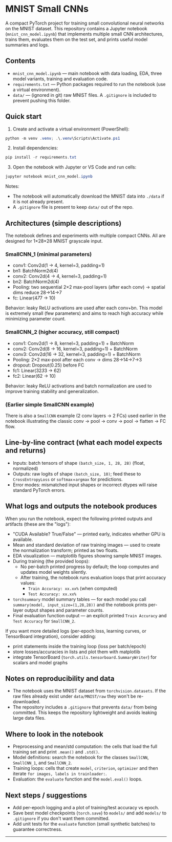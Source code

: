 # MNIST Small CNNs

A compact PyTorch project for training small convolutional neural networks on the MNIST dataset. This repository contains a Jupyter notebook (`mnist_cnn_model.ipynb`) that implements multiple small CNN architectures, trains them, evaluates them on the test set, and prints useful model summaries and logs.

## Contents

- `mnist_cnn_model.ipynb` — main notebook with data loading, EDA, three model variants, training and evaluation code.
- `requirements.txt` — Python packages required to run the notebook (use a virtual environment).
- `data/` — (ignored in git) raw MNIST files. A `.gitignore` is included to prevent pushing this folder.

## Quick start

1. Create and activate a virtual environment (PowerShell):

```powershell
python -m venv .venv; .\.venv\Scripts\Activate.ps1
```

2. Install dependencies:

```powershell
pip install -r requirements.txt
```

3. Open the notebook with Jupyter or VS Code and run cells:

```powershell
jupyter notebook mnist_cnn_model.ipynb
```

Notes:
- The notebook will automatically download the MNIST data into `./data` if it is not already present.
- A `.gitignore` file is present to keep `data/` out of the repo.

## Architectures (simple descriptions)

The notebook defines and experiments with multiple compact CNNs. All are designed for 1×28×28 MNIST grayscale input.

### SmallCNN_1 (minimal parameters)
- conv1: Conv2d(1 -> 4, kernel=3, padding=1)
- bn1: BatchNorm2d(4)
- conv2: Conv2d(4 -> 4, kernel=3, padding=1)
- bn2: BatchNorm2d(4)
- Pooling: two sequential 2×2 max-pool layers (after each conv) → spatial dims reduce 28→14→7
- fc: Linear(4*7*7 -> 10)

Behavior: leaky ReLU activations are used after each conv+bn. This model is extremely small (few parameters) and aims to reach high accuracy while minimizing parameter count.

### SmallCNN_2 (higher accuracy, still compact)
- conv1: Conv2d(1 -> 8, kernel=3, padding=1) + BatchNorm
- conv2: Conv2d(8 -> 16, kernel=3, padding=1) + BatchNorm
- conv3: Conv2d(16 -> 32, kernel=3, padding=1) + BatchNorm
- Pooling: 2×2 max-pool after each conv → dims 28→14→7→3
- dropout: Dropout(0.25) before FC
- fc1: Linear(32*3*3 -> 62)
- fc2: Linear(62 -> 10)

Behavior: leaky ReLU activations and batch normalization are used to improve training stability and generalization.

### (Earlier simple SmallCNN example)
There is also a `SmallCNN` example (2 conv layers → 2 FCs) used earlier in the notebook illustrating the classic conv → pool → conv → pool → flatten → FC flow.

## Line-by-line contract (what each model expects and returns)
- Inputs: batch tensors of shape `(batch_size, 1, 28, 28)` (float, normalized)
- Outputs: raw logits of shape `(batch_size, 10)`; feed these to `CrossEntropyLoss` or `softmax`+`argmax` for predictions.
- Error modes: mismatched input shapes or incorrect dtypes will raise standard PyTorch errors.

## What logs and outputs the notebook produces
When you run the notebook, expect the following printed outputs and artifacts (these are the "logs"):

- "CUDA Available? True/False" — printed early, indicates whether GPU is available.
- Mean and standard deviation of raw training images — used to create the normalization transform; printed as two floats.
- EDA visualization — matplotlib figures showing sample MNIST images.
- During training (the provided loops):
  - No per-batch printed progress by default; the loop computes and updates model weights silently.
  - After training, the notebook runs evaluation loops that print accuracy values:
    - `Train Accuracy: xx.xx%` (when computed)
    - `Test Accuracy: xx.xx%`
- `torchsummary` model summary tables — for each model you call `summary(model, input_size=(1,28,28))` and the notebook prints per-layer output shapes and parameter counts.
- Final evaluation function output — an explicit printed `Train Accuracy` and `Test Accuracy` for `SmallCNN_2`.

If you want more detailed logs (per-epoch loss, learning curves, or TensorBoard integration), consider adding:
- print statements inside the training loop (loss per batch/epoch)
- store losses/accuracies in lists and plot them with matplotlib
- integrate TensorBoard (`torch.utils.tensorboard.SummaryWriter`) for scalars and model graphs

## Notes on reproducibility and data
- The notebook uses the MNIST dataset from `torchvision.datasets`. If the raw files already exist under `data/MNIST/raw` they won't be re-downloaded.
- The repository includes a `.gitignore` that prevents `data/` from being committed. This keeps the repository lightweight and avoids leaking large data files.

## Where to look in the notebook
- Preprocessing and mean/std computation: the cells that load the full training set and print `.mean()` and `.std()`.
- Model definitions: search the notebook for the classes `SmallCNN`, `SmallCNN_1`, and `SmallCNN_2`.
- Training loops: cells that create `model`, `criterion`, `optimizer` and then iterate `for images, labels in trainloader:`.
- Evaluation: the `evaluate` function and the `model.eval()` loops.

## Next steps / suggestions
- Add per-epoch logging and a plot of training/test accuracy vs epoch.
- Save best model checkpoints (`torch.save`) to `models/` and add `models/` to `.gitignore` if you don't want them committed.
- Add unit tests for the `evaluate` function (small synthetic batches) to guarantee correctness.

---
